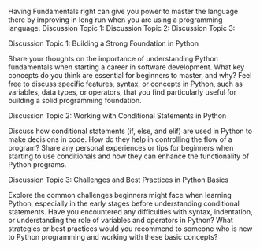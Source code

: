 Having Fundamentals right can give you power to master the language there by improving in long run when you are using a programming language.
Discussion Topic 1:
Discussion Topic 2:
Discussion Topic 3:


Discussion Topic 1: Building a Strong Foundation in Python

Share your thoughts on the importance of understanding Python fundamentals when starting a career in software development. What key concepts do you think are essential for beginners to master, and why? Feel free to discuss specific features, syntax, or concepts in Python, such as variables, data types, or operators, that you find particularly useful for building a solid programming foundation.

Discussion Topic 2: Working with Conditional Statements in Python

Discuss how conditional statements (if, else, and elif) are used in Python to make decisions in code. How do they help in controlling the flow of a program? Share any personal experiences or tips for beginners when starting to use conditionals and how they can enhance the functionality of Python programs.

Discussion Topic 3: Challenges and Best Practices in Python Basics

Explore the common challenges beginners might face when learning Python, especially in the early stages before understanding conditional statements. Have you encountered any difficulties with syntax, indentation, or understanding the role of variables and operators in Python? What strategies or best practices would you recommend to someone who is new to Python programming and working with these basic concepts?